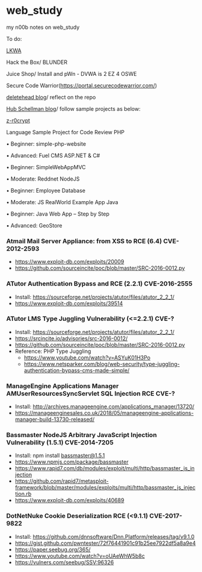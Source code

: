 # web_study
my n00b notes on web_study

To do:

[LKWA](https://github.com/weev3/LKWA)

Hack the Box/ BLUNDER

Juice Shop/ Install and pWn - DVWA is 2 EZ 4 OSWE

Secure Code Warrior(https://portal.securecodewarrior.com/)

[deletehead blog](https://github.com/deletehead/awae_oswe_prep)/ reflect on the repo

[Hub Schellman blog](https://hub.schellman.com/blog/oswe-review-and-exam-preparation-guide)/ follow sample projects as below:

[z-r0crypt](https://z-r0crypt.github.io/blog/2020/01/22/oswe/awae-preparation/)

Language	Sample Project for Code Review
PHP	

• Beginner: simple-php-website

• Advanced: Fuel CMS ASP.NET & C#	

• Beginner: SimpleWebAppMVC

• Moderate: Reddnet NodeJS	

• Beginner: Employee Database

• Moderate: JS RealWorld Example App Java

• Beginner: Java Web App – Step by Step

• Advanced: GeoStore

### Atmail Mail Server Appliance: from XSS to RCE (6.4) CVE-2012-2593
- https://www.exploit-db.com/exploits/20009
- https://github.com/sourceincite/poc/blob/master/SRC-2016-0012.py

### ATutor Authentication Bypass and RCE (2.2.1) CVE-2016-2555
- Install: https://sourceforge.net/projects/atutor/files/atutor_2_2_1/
- https://www.exploit-db.com/exploits/39514

### ATutor LMS Type Juggling Vulnerability (<=2.2.1) CVE-?
- Install: https://sourceforge.net/projects/atutor/files/atutor_2_2_1/
- https://srcincite.io/advisories/src-2016-0012/
- https://github.com/sourceincite/poc/blob/master/SRC-2016-0012.py
- Reference: PHP Type Juggling
  - https://www.youtube.com/watch?v=ASYuK01H3Po
  - https://www.netsparker.com/blog/web-security/type-juggling-authentication-bypass-cms-made-simple/

### ManageEngine Applications Manager AMUserResourcesSyncServlet SQL Injection RCE CVE-?
- Install: http://archives.manageengine.com/applications_manager/13720/
- https://manageenginesales.co.uk/2018/05/manageengine-applications-manager-build-13730-released/

### Bassmaster NodeJS Arbitrary JavaScript Injection Vulnerability (1.5.1) CVE-2014-7205
- Install: npm install bassmaster@1.5.1
- https://www.npmjs.com/package/bassmaster
- https://www.rapid7.com/db/modules/exploit/multi/http/bassmaster_js_injection
- https://github.com/rapid7/metasploit-framework/blob/master/modules/exploits/multi/http/bassmaster_js_injection.rb
- https://www.exploit-db.com/exploits/40689

### DotNetNuke Cookie Deserialization RCE (<9.1.1) CVE-2017-9822
- Install: https://github.com/dnnsoftware/Dnn.Platform/releases/tag/v9.1.0
- https://gist.github.com/pwntester/72f76441901c91b25ee7922df5a8a9e4
- https://paper.seebug.org/365/
- https://www.youtube.com/watch?v=oUAeWhW5b8c
- https://vulners.com/seebug/SSV:96326

